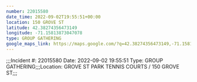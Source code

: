 ```yaml
---
number: 22015580
date_time: 2022-09-02T19:55:51+00:00
location: 150 GROVE ST
latitude: 42.38274356473149
longitude: -71.15813873047078
type: GROUP GATHERING
google_maps_link: https://maps.google.com/?q=42.38274356473149,-71.15813873047078
---
```


;;;Incident #: 22015580   Date: 2022-09-02 19:55:51    Type: GROUP GATHERING;;;Location: GROVE ST PARK TENNIS COURTS / 150 GROVE ST;;;
